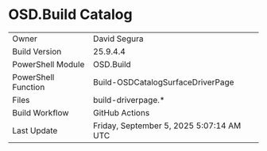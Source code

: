 ﻿# OSD.Build Catalog

| | |
|-|-|
| Owner | David Segura |
| Build Version | 25.9.4.4 |
| PowerShell Module | OSD.Build |
| PowerShell Function | Build-OSDCatalogSurfaceDriverPage |
| Files | build-driverpage.* |
| Build Workflow | GitHub Actions |
| Last Update | Friday, September 5, 2025 5:07:14 AM UTC |
